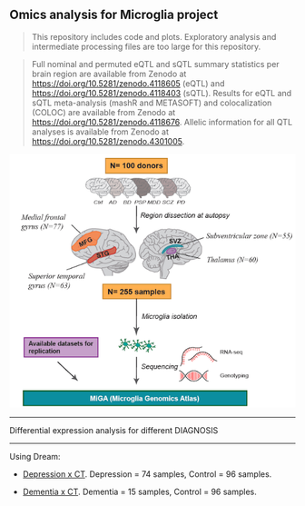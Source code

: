 ## Omics analysis for Microglia project

> This repository includes code and plots. Exploratory analysis and intermediate processing files are too large for this repository.

> Full nominal and permuted eQTL and sQTL summary statistics per brain region are available from Zenodo at https://doi.org/10.5281/zenodo.4118605 (eQTL) and https://doi.org/10.5281/zenodo.4118403 (sQTL). Results for eQTL and sQTL meta-analysis (mashR and METASOFT) and colocalization (COLOC) are available from Zenodo at https://doi.org/10.5281/zenodo.4118676. Allelic information for all QTL analyses is available from Zenodo at https://doi.org/10.5281/zenodo.4301005.

![Fig1](fig1copy.png)

***************************************
Differential expression analysis for different DIAGNOSIS
***************************************
Using Dream: 
 - [Depression x CT](https://rajlabmssm.github.io/MiGA_public_release/DE_diagnosis/deg_depressionxct_dream.html). Depression = 74 samples, Control = 96 samples. 

 - [Dementia x CT](https://rajlabmssm.github.io/MiGA_public_release/DE_diagnosis/deg_dementiaxct_dream.html). Dementia = 15 samples, Control = 96 samples. 


